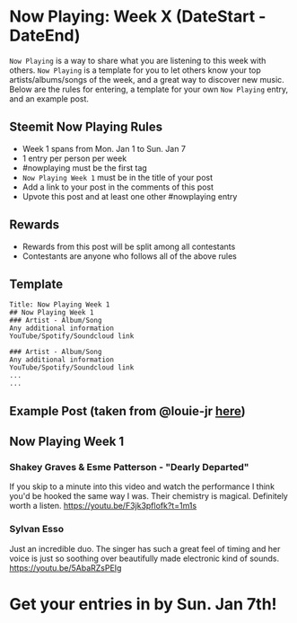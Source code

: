 # Now Playing: Week X (DateStart - DateEnd)
`Now Playing` is a way to share what you are listening to this week with others.  `Now Playing` is a template for you to let others know your top artists/albums/songs of the week, and a great way to discover new music.  Below are the rules for entering, a template for your own `Now Playing` entry, and an example post.

## Steemit Now Playing Rules
- Week 1 spans from Mon. Jan 1 to Sun. Jan 7
- 1 entry per person per week
- #nowplaying must be the first tag
- `Now Playing Week 1` must be in the title of your post
- Add a link to your post in the comments of this post
- Upvote this post and at least one other #nowplaying entry

## Rewards
- Rewards from this post will be split among all contestants
- Contestants are anyone who follows all of the above rules

## Template
```
Title: Now Playing Week 1
## Now Playing Week 1
### Artist - Album/Song
Any additional information
YouTube/Spotify/Soundcloud link

### Artist - Album/Song
Any additional information
YouTube/Spotify/Soundcloud link
...
...
```

## Example Post (taken from @louie-jr [here](https://steemit.com/nowplaying/@louie-jr/nowplaying-week-0))
## Now Playing Week 1
### Shakey Graves & Esme Patterson - "Dearly Departed"
If you skip to a minute into this video and watch the performance I think you'd be hooked the same way I was. Their chemistry is magical. Definitely worth a listen.
https://youtu.be/F3jk3pflofk?t=1m1s

### Sylvan Esso
Just an incredible duo. The singer has such a great feel of timing and her voice is just so soothing over beautifully made electronic kind of sounds.
https://youtu.be/5AbaRZsPEIg


# Get your entries in by Sun. Jan 7th!
